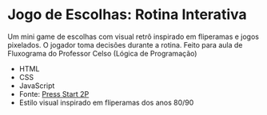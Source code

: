 # Jogo de Escolhas: Rotina Interativa
Um mini game de escolhas com visual retrô inspirado em fliperamas e jogos pixelados. O jogador toma decisões durante a rotina. Feito para aula de Fluxograma do Professor Celso (Lógica de Programação)
- HTML
- CSS
- JavaScript
- Fonte: [Press Start 2P](https://fonts.google.com/specimen/Press+Start+2P)
- Estilo visual inspirado em fliperamas dos anos 80/90
